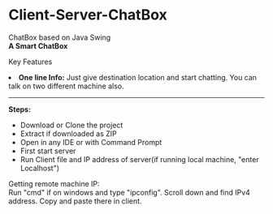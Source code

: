 # Client-Server-ChatBox
ChatBox based on Java Swing<br>
<b>A Smart ChatBox</b>
<p>Key Features</p>
<li><b>One line Info:</b> Just give destination location and start chatting. You can talk on two different machine also.</li>

<hr>
<b>Steps:</b><br>
<ul>
<li>Download or Clone the project</li>
<li>Extract if downloaded as ZIP</li>
<li>Open in any IDE or with Command Prompt</li>
<li>First start server</li>
<li>Run Client file and IP address of server(if running local machine, "enter Localhost")</li>
</ul>
<p>Getting remote machine IP: <br>
Run "cmd" if on windows and type "ipconfig". Scroll down and find IPv4 address. Copy and paste there in client.
</p>
